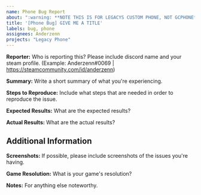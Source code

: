 ```yaml
---
name: Phone Bug Report
about: ":warning: **NOTE THIS IS FOR LEGACYS CUSTOM PHONE, NOT GCPHONE** :warning: When filing a bug report make sure to fill in all information as detailed as you possibly can."
title: '[Phone Bug] GIVE ME A TITLE'
labels: bug, phone
assignees: Anderzenn
projects: "Legacy Phone"
---
```


**Reporter:**
Who is reporting this? Please include discord name and your steam profile. (Example: Anderzenn#0069 | https://steamcommunity.com/id/anderzenn)

**Summary:**
Write a short summary of what you're experiencing.

**Steps to Reproduce:**
Include what steps that are needed in order to reproduce the issue.

**Expected Results:**
What are the expected results?

**Actual Results:**
What are the actual results?

## Additional Information

**Screenshots:**
If possible, please include screenshots of the issues you're having.

**Game Resolution:**
What is your game's resolution?

**Notes:**
For anything else noteworthy.
